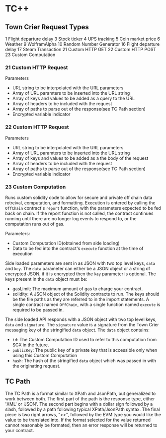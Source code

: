 # TC++

## Town Crier Request Types

1 Flight departure delay
3 Stock ticker
4 UPS tracking
5 Coin market price
6 Weather
9 WolframAlpha
10 Random Number Generator
16 Flight departure delay
17 Steam Transaction
21 Custom HTTP GET
22 Custom HTTP POST
23 Custom Computation

### 21 Custom HTTP Request

Parameters
- URL string to be interpolated with the URL parameters
- Array of URL paramters to be inserted into the URL string
- Array of keys and values to be added as a query to the URL
- Array of headers to be included with the request
- Array of paths to parse out of the response(see TC Path section)
- Encrypted variable indicator

### 22 Custom HTTP Request

Parameters
- URL string to be interpolated with the URL parameters
- Array of URL paramters to be inserted into the URL string
- Array of keys and values to be added as a the body of the request
- Array of headers to be included with the request
- Array of paths to parse out of the response(see TC Path section)
- Encrypted variable indicator

### 23 Custom Computation

Runs custom solidity code to allow for secure and private off chain data retreival, computation, and formatting. Execution is entered by calling the `OffChain` contract's `report` function, with the parameters expected to be fed back on chain. If the report function is not called, the contract continues running until there are no longer log events to respond to, or the computation runs out of gas.

Parameters:
- Custom Computation ID(obtained from side loading)
- Data to be fed into the contract's `execute` function at the time of execution

Side loaded parameters are sent in as JSON with two top level keys, `data` and `key`. The `data` parameter can either be a JSON object or a string of encrypted JSON, if it is encrypted then the `key` parameter is optional. The keys present in the `data` object must be:

- gasLimit: The maximum amount of gas to charge your contract.
- solidity: A JSON object of the Solidity contracts to run. The keys should be the file paths as they are referred to in the import statements. A single contract named `OffChain`, with a single function named `execute` is required to be passed in.

The side loaded API responds with a JSON object with two top level keys, `data` and `signature`. The `signature` value is a signature from the Town Crier messaging key of the stringified `data` object. The `data` object contains:
- `id`: The Custom Computation ID used to refer to this computation from SGX in the future.
- `publicKey`: The public key of a private key that is accessible only when using this Custom Computation
- `hash`: The hash of the stringified `data` object which was passed in with the originating request.

## TC Path

The TC Path is a format similar to XPath and JsonPath, but generalized to work between both. The first part of the path is the response type, either 'XML' or 'JSON'. The second part begins with a dollar sign followed by a slash, followed by a path following typical XPath/JsonPath syntax. The final piece is two right arrows, ">>", followed by the EVM type you would like the value to be translated into. If the format selected for the value returned cannot reasonably be formated, then an error response will be returned to your contract.
